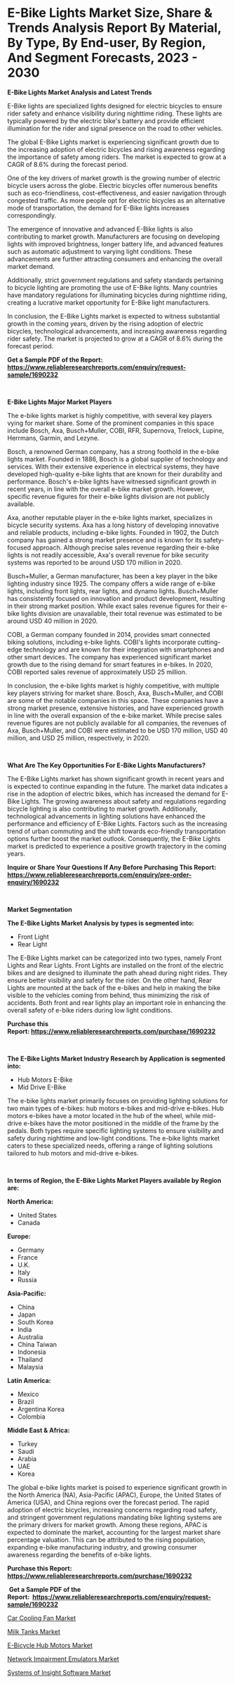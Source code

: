 <p><h1>E-Bike Lights Market Size, Share & Trends Analysis Report By Material, By Type, By End-user, By Region, And Segment Forecasts, 2023 - 2030</h1></p><p><strong>E-Bike Lights Market Analysis and Latest Trends</strong></p>
<p><p>E-Bike lights are specialized lights designed for electric bicycles to ensure rider safety and enhance visibility during nighttime riding. These lights are typically powered by the electric bike's battery and provide efficient illumination for the rider and signal presence on the road to other vehicles.</p><p>The global E-Bike Lights market is experiencing significant growth due to the increasing adoption of electric bicycles and rising awareness regarding the importance of safety among riders. The market is expected to grow at a CAGR of 8.6% during the forecast period.</p><p>One of the key drivers of market growth is the growing number of electric bicycle users across the globe. Electric bicycles offer numerous benefits such as eco-friendliness, cost-effectiveness, and easier navigation through congested traffic. As more people opt for electric bicycles as an alternative mode of transportation, the demand for E-Bike lights increases correspondingly.</p><p>The emergence of innovative and advanced E-Bike lights is also contributing to market growth. Manufacturers are focusing on developing lights with improved brightness, longer battery life, and advanced features such as automatic adjustment to varying light conditions. These advancements are further attracting consumers and enhancing the overall market demand.</p><p>Additionally, strict government regulations and safety standards pertaining to bicycle lighting are promoting the use of E-Bike lights. Many countries have mandatory regulations for illuminating bicycles during nighttime riding, creating a lucrative market opportunity for E-Bike light manufacturers.</p><p>In conclusion, the E-Bike Lights market is expected to witness substantial growth in the coming years, driven by the rising adoption of electric bicycles, technological advancements, and increasing awareness regarding rider safety. The market is projected to grow at a CAGR of 8.6% during the forecast period.</p></p>
<p><strong>Get a Sample PDF of the Report:&nbsp; <a href="https://www.reliableresearchreports.com/enquiry/request-sample/1690232">https://www.reliableresearchreports.com/enquiry/request-sample/1690232</a></strong></p>
<p>&nbsp;</p>
<p><strong>E-Bike Lights Major Market Players</strong></p>
<p><p>The e-bike lights market is highly competitive, with several key players vying for market share. Some of the prominent companies in this space include Bosch, Axa, Busch+Muller, COBI, RFR, Supernova, Trelock, Lupine, Herrmans, Garmin, and Lezyne.</p><p>Bosch, a renowned German company, has a strong foothold in the e-bike lights market. Founded in 1886, Bosch is a global supplier of technology and services. With their extensive experience in electrical systems, they have developed high-quality e-bike lights that are known for their durability and performance. Bosch's e-bike lights have witnessed significant growth in recent years, in line with the overall e-bike market growth. However, specific revenue figures for their e-bike lights division are not publicly available.</p><p>Axa, another reputable player in the e-bike lights market, specializes in bicycle security systems. Axa has a long history of developing innovative and reliable products, including e-bike lights. Founded in 1902, the Dutch company has gained a strong market presence and is known for its safety-focused approach. Although precise sales revenue regarding their e-bike lights is not readily accessible, Axa's overall revenue for bike security systems was reported to be around USD 170 million in 2020.</p><p>Busch+Muller, a German manufacturer, has been a key player in the bike lighting industry since 1925. The company offers a wide range of e-bike lights, including front lights, rear lights, and dynamo lights. Busch+Muller has consistently focused on innovation and product development, resulting in their strong market position. While exact sales revenue figures for their e-bike lights division are unavailable, their total revenue was estimated to be around USD 40 million in 2020.</p><p>COBI, a German company founded in 2014, provides smart connected biking solutions, including e-bike lights. COBI's lights incorporate cutting-edge technology and are known for their integration with smartphones and other smart devices. The company has experienced significant market growth due to the rising demand for smart features in e-bikes. In 2020, COBI reported sales revenue of approximately USD 25 million.</p><p>In conclusion, the e-bike lights market is highly competitive, with multiple key players striving for market share. Bosch, Axa, Busch+Muller, and COBI are some of the notable companies in this space. These companies have a strong market presence, extensive histories, and have experienced growth in line with the overall expansion of the e-bike market. While precise sales revenue figures are not publicly available for all companies, the revenues of Axa, Busch+Muller, and COBI were estimated to be USD 170 million, USD 40 million, and USD 25 million, respectively, in 2020.</p></p>
<p>&nbsp;</p>
<p><strong>What Are The Key Opportunities For E-Bike Lights Manufacturers?</strong></p>
<p><p>The E-Bike Lights market has shown significant growth in recent years and is expected to continue expanding in the future. The market data indicates a rise in the adoption of electric bikes, which has increased the demand for E-Bike Lights. The growing awareness about safety and regulations regarding bicycle lighting is also contributing to market growth. Additionally, technological advancements in lighting solutions have enhanced the performance and efficiency of E-Bike Lights. Factors such as the increasing trend of urban commuting and the shift towards eco-friendly transportation options further boost the market outlook. Consequently, the E-Bike Lights market is predicted to experience a positive growth trajectory in the coming years.</p></p>
<p><strong>Inquire or Share Your Questions If Any Before Purchasing This Report: <a href="https://www.reliableresearchreports.com/enquiry/pre-order-enquiry/1690232">https://www.reliableresearchreports.com/enquiry/pre-order-enquiry/1690232</a></strong></p>
<p>&nbsp;</p>
<p><strong>Market Segmentation</strong></p>
<p><strong>The E-Bike Lights Market Analysis by types is segmented into:</strong></p>
<p><ul><li>Front Light</li><li>Rear Light</li></ul></p>
<p><p>The E-Bike Lights market can be categorized into two types, namely Front Lights and Rear Lights. Front Lights are installed on the front of the electric bikes and are designed to illuminate the path ahead during night rides. They ensure better visibility and safety for the rider. On the other hand, Rear Lights are mounted at the back of the e-bikes and help in making the bike visible to the vehicles coming from behind, thus minimizing the risk of accidents. Both front and rear lights play an important role in enhancing the overall safety of e-bike riders during low light conditions.</p></p>
<p><strong>Purchase this Report:&nbsp;<a href="https://www.reliableresearchreports.com/purchase/1690232">https://www.reliableresearchreports.com/purchase/1690232</a></strong></p>
<p>&nbsp;</p>
<p><strong>The E-Bike Lights Market Industry Research by Application is segmented into:</strong></p>
<p><ul><li>Hub Motors E-Bike</li><li>Mid Drive E-Bike</li></ul></p>
<p><p>The e-bike lights market primarily focuses on providing lighting solutions for two main types of e-bikes: hub motors e-bikes and mid-drive e-bikes. Hub motors e-bikes have a motor located in the hub of the wheel, while mid-drive e-bikes have the motor positioned in the middle of the frame by the pedals. Both types require specific lighting systems to ensure visibility and safety during nighttime and low-light conditions. The e-bike lights market caters to these specialized needs, offering a range of lighting solutions tailored to hub motors and mid-drive e-bikes.</p></p>
<p>&nbsp;</p>
<p><strong>In terms of Region, the E-Bike Lights Market Players available by Region are:</strong></p>
<p>
    <p> <strong> North America: </strong>
        <ul>
            <li>United States</li>
            <li>Canada</li>
        </ul>
        </p> 
    <p> <strong> Europe: </strong>
        <ul>
            <li>Germany</li>
            <li>France</li>
            <li>U.K.</li>
            <li>Italy</li>
            <li>Russia</li>
        </ul>
        </p> 
    <p> <strong> Asia-Pacific: </strong>
        <ul>
            <li>China</li>
            <li>Japan</li>
            <li>South Korea</li>
            <li>India</li>
            <li>Australia</li>
            <li>China Taiwan</li>
            <li>Indonesia</li>
            <li>Thailand</li>
            <li>Malaysia</li>
        </ul>
        </p> 
    <p> <strong> Latin America: </strong>
        <ul>
            <li>Mexico</li>
            <li>Brazil</li>
            <li>Argentina Korea</li>
            <li>Colombia</li>
        </ul>
        </p> 
    <p> <strong> Middle East & Africa: </strong>
        <ul>
            <li>Turkey</li>
            <li>Saudi</li>
            <li>Arabia</li>
            <li>UAE</li>
            <li>Korea</li>
        </ul>
    </p>
    </p>
<p><p>The global e-bike lights market is poised to experience significant growth in the North America (NA), Asia-Pacific (APAC), Europe, the United States of America (USA), and China regions over the forecast period. The rapid adoption of electric bicycles, increasing concerns regarding road safety, and stringent government regulations mandating bike lighting systems are the primary drivers for market growth. Among these regions, APAC is expected to dominate the market, accounting for the largest market share percentage valuation. This can be attributed to the rising population, expanding e-bike manufacturing industry, and growing consumer awareness regarding the benefits of e-bike lights.</p></p>
<p><strong>Purchase this Report: <a href="https://www.reliableresearchreports.com/purchase/1690232">https://www.reliableresearchreports.com/purchase/1690232</a></strong></p>
<p>&nbsp;<strong>Get a Sample PDF of the Report:&nbsp;&nbsp;<a href="https://www.reliableresearchreports.com/enquiry/request-sample/1690232">https://www.reliableresearchreports.com/enquiry/request-sample/1690232</a></strong></p>
<p><strong></strong></p>
<p><p><a href="https://github.com/deliacustodio40/Market-Research-Report-List-1/blob/main/car-cooling-fan-market.md">Car Cooling Fan Market</a></p><p><a href="https://medium.com/@germanbraun1929/milk-tanks-market-size-and-market-trends-complete-industry-overview-2023-to-2030-426475dbff52">Milk Tanks Market</a></p><p><a href="https://github.com/scarol104/Market-Research-Report-List-1/blob/main/e-bicycle-hub-motors-market.md">E-Bicycle Hub Motors Market</a></p><p><a href="https://www.linkedin.com/pulse/network-impairment-emulators-market-size-share-0co6f/">Network Impairment Emulators Market</a></p><p><a href="https://www.linkedin.com/pulse/systems-insight-software-market-size-2023--b54yf/">Systems of Insight Software Market</a></p></p>
